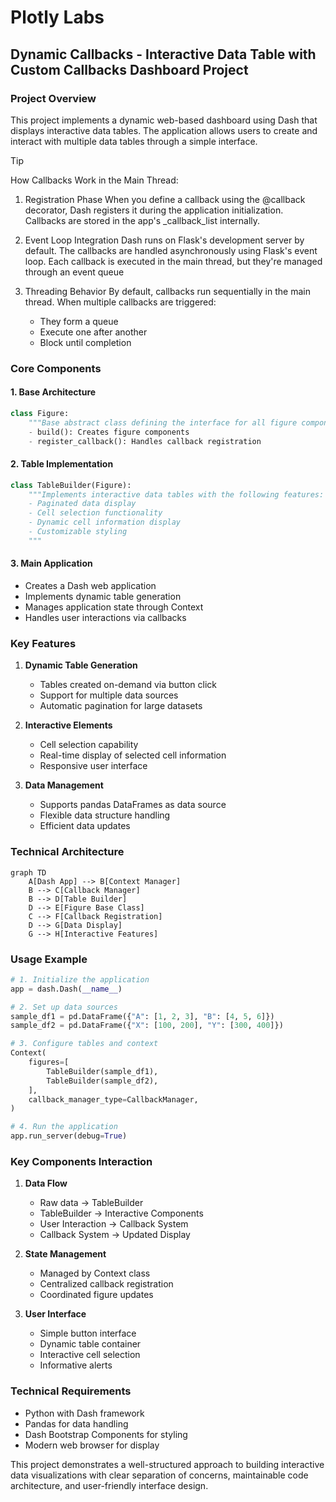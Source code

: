 # Plotly Labs

## Dynamic Callbacks - Interactive Data Table with Custom Callbacks Dashboard Project

### Project Overview
This project implements a dynamic web-based dashboard using Dash that displays interactive data tables. The application allows users to create and interact with multiple data tables through a simple interface.

> [!TIP]
> How Callbacks Work in the Main Thread:
>
> 1. Registration Phase
>    When you define a callback using the @callback decorator, Dash registers it during the application initialization. Callbacks are stored in the app's _callback_list internally.
>
> 2. Event Loop Integration
>    Dash runs on Flask's development server by default. The callbacks are handled asynchronously using Flask's event loop. Each callback is executed in the main thread, but they're managed through an event queue
>
> 3. Threading Behavior
>    By default, callbacks run sequentially in the main thread. When multiple callbacks are triggered:
>    * They form a queue
>    * Execute one after another
>    * Block until completion


### Core Components

#### 1. Base Architecture
```python
class Figure:
    """Base abstract class defining the interface for all figure components"""
    - build(): Creates figure components
    - register_callback(): Handles callback registration
```

#### 2. Table Implementation
```python
class TableBuilder(Figure):
    """Implements interactive data tables with the following features:
    - Paginated data display
    - Cell selection functionality
    - Dynamic cell information display
    - Customizable styling
    """
```

#### 3. Main Application
- Creates a Dash web application
- Implements dynamic table generation
- Manages application state through Context
- Handles user interactions via callbacks

### Key Features

1. **Dynamic Table Generation**
   - Tables created on-demand via button click
   - Support for multiple data sources
   - Automatic pagination for large datasets

2. **Interactive Elements**
   - Cell selection capability
   - Real-time display of selected cell information
   - Responsive user interface

3. **Data Management**
   - Supports pandas DataFrames as data source
   - Flexible data structure handling
   - Efficient data updates

### Technical Architecture

```mermaid
graph TD
    A[Dash App] --> B[Context Manager]
    B --> C[Callback Manager]
    B --> D[Table Builder]
    D --> E[Figure Base Class]
    C --> F[Callback Registration]
    D --> G[Data Display]
    G --> H[Interactive Features]
```

### Usage Example

```python
# 1. Initialize the application
app = dash.Dash(__name__)

# 2. Set up data sources
sample_df1 = pd.DataFrame({"A": [1, 2, 3], "B": [4, 5, 6]})
sample_df2 = pd.DataFrame({"X": [100, 200], "Y": [300, 400]})

# 3. Configure tables and context
Context(
    figures=[
        TableBuilder(sample_df1),
        TableBuilder(sample_df2),
    ],
    callback_manager_type=CallbackManager,
)

# 4. Run the application
app.run_server(debug=True)
```

### Key Components Interaction

1. **Data Flow**
   - Raw data → TableBuilder
   - TableBuilder → Interactive Components
   - User Interaction → Callback System
   - Callback System → Updated Display

2. **State Management**
   - Managed by Context class
   - Centralized callback registration
   - Coordinated figure updates

3. **User Interface**
   - Simple button interface
   - Dynamic table container
   - Interactive cell selection
   - Informative alerts

### Technical Requirements

- Python with Dash framework
- Pandas for data handling
- Dash Bootstrap Components for styling
- Modern web browser for display

This project demonstrates a well-structured approach to building interactive data visualizations with clear separation of concerns, maintainable code architecture, and user-friendly interface design.
